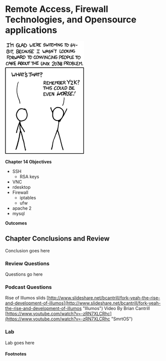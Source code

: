 # Remote Access, Firewall Technologies, and Opensource applications
![*Good thing we avoided that one...*](images/Chapter-Header/Chapter-14/2038-2.png "2038")

__Chapter 14 Objectives__

  * SSH
    + RSA keys
  * VNC
  * rdesktop
  * Firewall
    + iptables
    + ufw
  * apache 2
  * mysql
  
__Outcomes__

   
## Chapter Conclusions and Review

  Conclusion goes here

### Review Questions

  Questions go here

### Podcast Questions

Rise of Illumos slids [http://www.slideshare.net/bcantrill/fork-yeah-the-rise-and-development-of-illumos](http://www.slideshare.net/bcantrill/fork-yeah-the-rise-and-development-of-illumos "Illumos")
Video By Brian Cantrill [https://www.youtube.com/watch?v=-zRN7XLCRhc](https://www.youtube.com/watch?v=-zRN7XLCRhc "SmrtOS")

### Lab

 Lab goes here 
 
#### Footnotes
 

 
